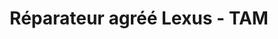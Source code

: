 ---
title: "Réparateur agréé Lexus - TAM"
url: /montelimar/reparateur-agree-lexus-tam/
shop: réparation de voitures
---